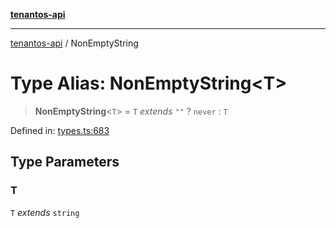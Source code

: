 [**tenantos-api**](../README.md)

***

[tenantos-api](../globals.md) / NonEmptyString

# Type Alias: NonEmptyString\<T\>

> **NonEmptyString**\<`T`\> = `T` *extends* `""` ? `never` : `T`

Defined in: [types.ts:683](https://github.com/shadmanZero/tenantos-api/blob/5456fdea44f46a63455944d4982f5327cbeb3156/src/types.ts#L683)

## Type Parameters

### T

`T` *extends* `string`
